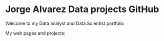 # Jorge Alvarez Data projects GitHub

Welcome to my Data analyst and Data Scientist portfolio

My web pages and projects: 
